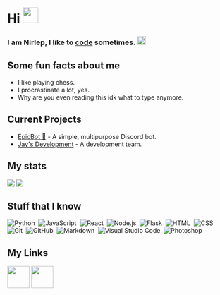 <h1>Hi <img src="https://cdn.discordapp.com/emojis/558719629967491094.gif" height="35px"></h1>

<h3> I am Nirlep, I like to <a href="https://dis.gd/threads">code</a> sometimes. <img src="https://cdn.discordapp.com/emojis/762039243518115880.gif" height="20px"></h3>

<h2>Some fun facts about me</h2>
<ul>
  <li>I like playing chess.</li>
  <li>I procrastinate a lot, yes.</li>
  <li>Why are you even reading this idk what to type anymore.</li>
</ul>

<h2>Current Projects</h2>
<ul>
  <li><a href="https://epic-bot.com">EpicBot 🏅</a> - A simple, multipurpose Discord bot.</li>
  <li><a href="https://github.com/jaysBotDevelopment/">Jay's Development</a> - A development team.</li>
</ul>

<h2>My stats</h2>

<img src="https://github-readme-stats.vercel.app/api?username=nirlep5252&show_icons=true&theme=radical&count_private=true&include_all_commits=true">
<img src="https://github-readme-stats.vercel.app/api/top-langs/?username=nirlep5252&theme=radical&layout=compact">

<h2>Stuff that I know</h2>

![Python](https://img.shields.io/badge/-Python-05122A?style=flat-square&logo=python)&nbsp;
![JavaScript](https://img.shields.io/badge/-JavaScript-05122A?style=flat-square&logo=javascript)&nbsp;
![React](https://img.shields.io/badge/-React-05122A?style=flat-square&logo=react)&nbsp;
![Node.js](https://img.shields.io/badge/-Node.js-05122A?style=flat-square&logo=node.js)&nbsp;
![Flask](https://img.shields.io/badge/-Flask-05122A?style=flat-square&logo=flask)&nbsp;
![HTML](https://img.shields.io/badge/-HTML-05122A?style=flat-square&logo=HTML5)&nbsp;
![CSS](https://img.shields.io/badge/-CSS-05122A?style=flat-square&logo=CSS3&logoColor=1572B6)&nbsp;
![Git](https://img.shields.io/badge/-Git-05122A?style=flat-square&logo=git)&nbsp;
![GitHub](https://img.shields.io/badge/-GitHub-05122A?style=flat-square&logo=github)&nbsp;
![Markdown](https://img.shields.io/badge/-Markdown-05122A?style=flat-square&logo=markdown)&nbsp;
![Visual Studio Code](https://img.shields.io/badge/-Visual%20Studio%20Code-05122A?style=flat-square&logo=visual-studio-code&logoColor=007ACC)&nbsp;
![Photoshop](https://img.shields.io/badge/-Photoshop-05122A?style=flat-square&logo=adobe-photoshop)&nbsp;

<h2>My Links</h2>

<a href="https://discord.gg/Zj7h8Fp"><img src="https://www.freepnglogos.com/uploads/discord-logo-png/discord-logo-logodownload-download-logotipos-1.png" height="50px"></a> <a href="https://twitter.com/Nirlep_5252_"><img src="https://1000logos.net/wp-content/uploads/2017/06/Twitter-Logo.png" height="50px"></a>
